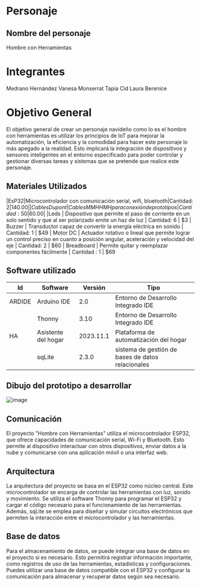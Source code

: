 # Personaje

## Nombre del personaje
Hombre con Herramientas

# Integrantes
Medrano Hernández Vanesa Monserrat
Tapia Cid Laura Berenice

# Objetivo General
El objetivo general de crear un personaje navideño como lo es el hombre con herramientas es utilizar los principios de IoT para mejorar la automatización, la eficiencia y la comodidad para hacer este personaje lo más apegado a la realidad. Esto implicará la integración de dispositivos y sensores inteligentes en el entorno especificado para poder controlar y gestionar diversas tareas y sistemas que se pretende que realice este personaje.

## Materiales Utilizados
|EsP32|Microcontrolador con comunicación serial, wifi, bluetooth|Cantidad: 2|$140.00|
|Cables Dupont|Cables MM HH MH para conexión de prototipos|Cantidad: 50|$60.00|
|Leds | Dispositivo que permite el paso de corriente en un solo sentido y que al ser polarizado emite un haz de luz | Cantidad: 6 | $3
| Buzzer | Transductor capaz de convertir la energía eléctrica en sonido | Cantidad: 1 | $49
| Motor DC | Actuador rotativo o lineal que permite lograr un control preciso en cuanto a posición angular, aceleración y velocidad del eje | Cantidad: 2 | $60
| Breadboard | Permite quitar y reemplazar componentes fácilmente | Cantidad : 1 | $69


## Software utilizado
| Id      | Software            | Versión   | Tipo                                              |
|---------|---------------------|-----------|---------------------------------------------------|
| ARDIDE  | Arduino IDE         | 2.0       | Entorno de Desarrollo Integrado IDE               |
|         | Thonny              | 3.10      | Entorno de Desarrollo Integrado IDE               |
| HA      | Asistente del hogar | 2023.11.1 | Plataforma de automatización del hogar            |
|         | sqLite              | 2.3.0     | sistema de gestión de bases de datos relacionales |

## Dibujo del prototipo a desarrollar
![image](https://github.com/Lau1907/Personaje/assets/146136106/e4b64210-3952-452c-9374-9baea7c37f4c)


## Comunicación
El proyecto "Hombre con Herramientas" utiliza el microcontrolador ESP32, que ofrece capacidades de comunicación serial, Wi-Fi y Bluetooth. Esto permite al dispositivo interactuar con otros dispositivos, enviar datos a la nube y comunicarse con una aplicación móvil o una interfaz web.

## Arquitectura
La arquitectura del proyecto se basa en el ESP32 como núcleo central. Este microcontrolador se encarga de controlar las herramientas con luz, sonido y movimiento. Se utiliza el software Thonny para programar el ESP32 y cargar el código necesario para el funcionamiento de las herramientas. Además, sqLite se emplea para diseñar y simular circuitos electrónicos que permiten la interacción entre el microcontrolador y las herramientas.

## Base de datos
Para el almacenamiento de datos, se puede integrar una base de datos en el proyecto si es necesario. Esto permitirá registrar información importante, como registros de uso de las herramientas, estadísticas y configuraciones. Puedes utilizar una base de datos compatible con el ESP32 y configurar la comunicación para almacenar y recuperar datos según sea necesario.
